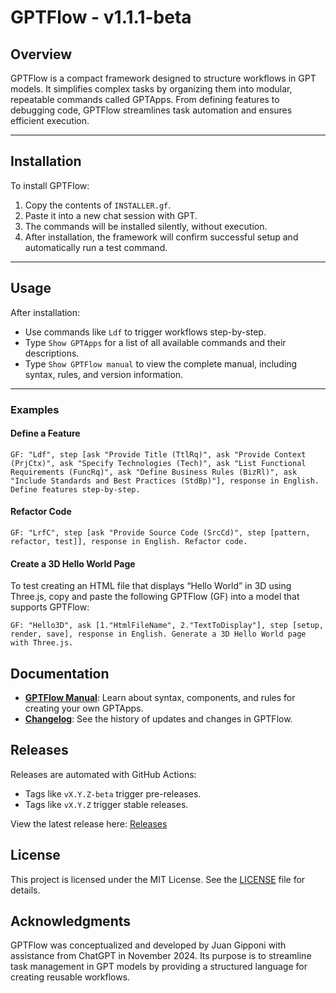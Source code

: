 # GPTFlow - v1.1.1-beta

## Overview
GPTFlow is a compact framework designed to structure workflows in GPT models. It simplifies complex tasks by organizing them into modular, repeatable commands called GPTApps. From defining features to debugging code, GPTFlow streamlines task automation and ensures efficient execution.

---

## Installation
To install GPTFlow:
1. Copy the contents of `INSTALLER.gf`.
2. Paste it into a new chat session with GPT.
3. The commands will be installed silently, without execution.
4. After installation, the framework will confirm successful setup and automatically run a test command.

---

## Usage
After installation:
- Use commands like `Ldf` to trigger workflows step-by-step.
- Type `Show GPTApps` for a list of all available commands and their descriptions.
- Type `Show GPTFlow manual` to view the complete manual, including syntax, rules, and version information.

---

### Examples
#### Define a Feature
```plaintext
GF: "Ldf", step [ask "Provide Title (TtlRq)", ask "Provide Context (PrjCtx)", ask "Specify Technologies (Tech)", ask "List Functional Requirements (FuncRq)", ask "Define Business Rules (BizRl)", ask "Include Standards and Best Practices (StdBp)"], response in English. Define features step-by-step.
```
#### Refactor Code
```plaintext
GF: "LrfC", step [ask "Provide Source Code (SrcCd)", step [pattern, refactor, test]], response in English. Refactor code.
```
#### Create a 3D Hello World Page
To test creating an HTML file that displays “Hello World” in 3D using Three.js, copy and paste the following GPTFlow (GF) into a model that supports GPTFlow:

```plaintext
GF: "Hello3D", ask [1."HtmlFileName", 2."TextToDisplay"], step [setup, render, save], response in English. Generate a 3D Hello World page with Three.js.
```

## Documentation
- **[GPTFlow Manual](./GPTFlow_Manual.md)**: Learn about syntax, components, and rules for creating your own GPTApps.
- **[Changelog](./CHANGELOG.md)**: See the history of updates and changes in GPTFlow.

## Releases
Releases are automated with GitHub Actions:
- Tags like `vX.Y.Z-beta` trigger pre-releases.
- Tags like `vX.Y.Z` trigger stable releases.

View the latest release here: [Releases](https://github.com/beogip/GPTFlow/releases)

## License
This project is licensed under the MIT License. See the [LICENSE](./LICENSE) file for details.

## Acknowledgments
GPTFlow was conceptualized and developed by Juan Gipponi with assistance from ChatGPT in November 2024. Its purpose is to streamline task management in GPT models by providing a structured language for creating reusable workflows.